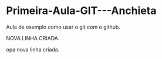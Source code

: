 # Primeira-Aula-GIT---Anchieta
Aula de exemplo como usar o git com o github.

NOVA LINHA CRIADA.

opa nova linha criada.
